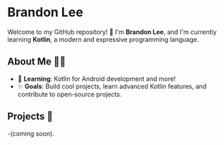 # Brandon Lee

Welcome to my GitHub repository! 👋 I'm **Brandon Lee**, and I'm currently learning **Kotlin**, a modern and expressive programming language.

## About Me 🧑‍💻
- 🌱 **Learning**: Kotlin for Android development and more!
- ✨ **Goals**: Build cool projects, learn advanced Kotlin features, and contribute to open-source projects.

## Projects 🚀
-(coming soon).
